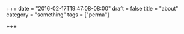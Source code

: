 +++
date = "2016-02-17T19:47:08-08:00"
draft = false
title = "about"
category = "something"
tags = ["perma"]

+++




